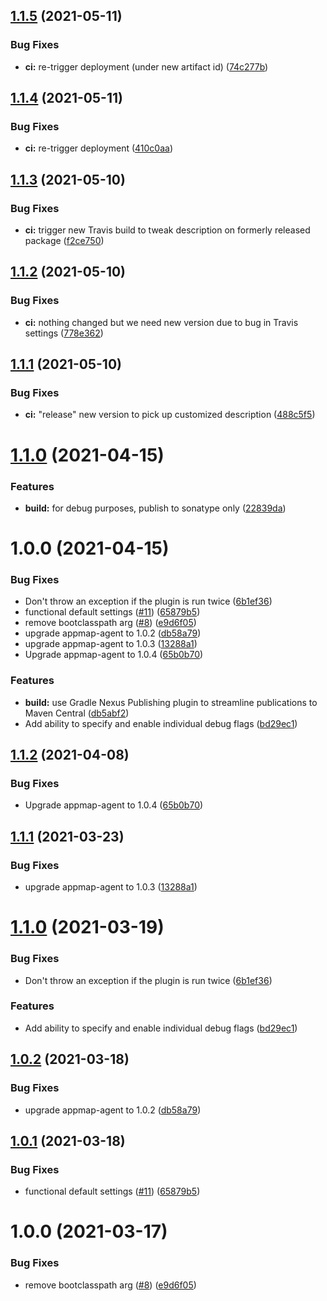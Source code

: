 ## [1.1.5](https://github.com/hleb-rubanau/appmap-java-maven-plugin/compare/v1.1.4...v1.1.5) (2021-05-11)


### Bug Fixes

* **ci:** re-trigger deployment (under new artifact id) ([74c277b](https://github.com/hleb-rubanau/appmap-java-maven-plugin/commit/74c277b2e9885d3c660323b57c84a67f2bae7217))

## [1.1.4](https://github.com/hleb-rubanau/appmap-java-maven-plugin/compare/v1.1.3...v1.1.4) (2021-05-11)


### Bug Fixes

* **ci:** re-trigger deployment ([410c0aa](https://github.com/hleb-rubanau/appmap-java-maven-plugin/commit/410c0aaba3af52ada035935205506667339e6ef3))

## [1.1.3](https://github.com/hleb-rubanau/appmap-java-maven-plugin/compare/v1.1.2...v1.1.3) (2021-05-10)


### Bug Fixes

* **ci:** trigger new Travis build to tweak description on formerly released package ([f2ce750](https://github.com/hleb-rubanau/appmap-java-maven-plugin/commit/f2ce7503199396126fc74f0fb72f0795747f1b6a))

## [1.1.2](https://github.com/hleb-rubanau/appmap-java-maven-plugin/compare/v1.1.1...v1.1.2) (2021-05-10)


### Bug Fixes

* **ci:** nothing changed but we need new version due to bug in Travis settings ([778e362](https://github.com/hleb-rubanau/appmap-java-maven-plugin/commit/778e36276a0047370cfcf4ec602fb79596c0c27f))

## [1.1.1](https://github.com/hleb-rubanau/appmap-java-maven-plugin/compare/v1.1.0...v1.1.1) (2021-05-10)


### Bug Fixes

* **ci:** "release" new version to pick up customized description ([488c5f5](https://github.com/hleb-rubanau/appmap-java-maven-plugin/commit/488c5f55cfa9379fe49af9ebf45785f8a27f8e07))

# [1.1.0](https://github.com/hleb-rubanau/appmap-java-maven-plugin/compare/v1.0.0...v1.1.0) (2021-04-15)


### Features

* **build:** for debug purposes, publish to sonatype only ([22839da](https://github.com/hleb-rubanau/appmap-java-maven-plugin/commit/22839da39a74a7035065f0095cde70e36e86014f))

# 1.0.0 (2021-04-15)


### Bug Fixes

* Don't throw an exception if the plugin is run twice ([6b1ef36](https://github.com/hleb-rubanau/appmap-java-maven-plugin/commit/6b1ef36cafbfe18115236055c8842c4e4dffcde8))
* functional default settings ([#11](https://github.com/hleb-rubanau/appmap-java-maven-plugin/issues/11)) ([65879b5](https://github.com/hleb-rubanau/appmap-java-maven-plugin/commit/65879b5f7ccb1b941b7e44bddc82acf07c35e4ae))
* remove bootclasspath arg ([#8](https://github.com/hleb-rubanau/appmap-java-maven-plugin/issues/8)) ([e9d6f05](https://github.com/hleb-rubanau/appmap-java-maven-plugin/commit/e9d6f0516ec15e78358a7bf76e62d412d4474288))
* upgrade appmap-agent to 1.0.2 ([db58a79](https://github.com/hleb-rubanau/appmap-java-maven-plugin/commit/db58a7962abf18ca356e838c46ceb55290a25047))
* upgrade appmap-agent to 1.0.3 ([13288a1](https://github.com/hleb-rubanau/appmap-java-maven-plugin/commit/13288a1e9ff8caf6f4d2d2f158ae45a6344cac07))
* Upgrade appmap-agent to 1.0.4 ([65b0b70](https://github.com/hleb-rubanau/appmap-java-maven-plugin/commit/65b0b708871fcb56009d8fa2d81ca2a28b90ecd2))


### Features

* **build:** use Gradle Nexus Publishing plugin to streamline publications to Maven Central ([db5abf2](https://github.com/hleb-rubanau/appmap-java-maven-plugin/commit/db5abf2f98b24ac50aede529a479cae8292b403d))
* Add ability to specify and enable individual debug flags ([bd29ec1](https://github.com/hleb-rubanau/appmap-java-maven-plugin/commit/bd29ec180d8fcb9ed3c05e5548109ca4001bcd5c))

## [1.1.2](https://github.com/applandinc/appmap-maven-plugin/compare/v1.1.1...v1.1.2) (2021-04-08)


### Bug Fixes

* Upgrade appmap-agent to 1.0.4 ([65b0b70](https://github.com/applandinc/appmap-maven-plugin/commit/65b0b708871fcb56009d8fa2d81ca2a28b90ecd2))

## [1.1.1](https://github.com/applandinc/appmap-maven-plugin/compare/v1.1.0...v1.1.1) (2021-03-23)


### Bug Fixes

* upgrade appmap-agent to 1.0.3 ([13288a1](https://github.com/applandinc/appmap-maven-plugin/commit/13288a1e9ff8caf6f4d2d2f158ae45a6344cac07))

# [1.1.0](https://github.com/applandinc/appmap-maven-plugin/compare/v1.0.2...v1.1.0) (2021-03-19)


### Bug Fixes

* Don't throw an exception if the plugin is run twice ([6b1ef36](https://github.com/applandinc/appmap-maven-plugin/commit/6b1ef36cafbfe18115236055c8842c4e4dffcde8))


### Features

* Add ability to specify and enable individual debug flags ([bd29ec1](https://github.com/applandinc/appmap-maven-plugin/commit/bd29ec180d8fcb9ed3c05e5548109ca4001bcd5c))

## [1.0.2](https://github.com/applandinc/appmap-maven-plugin/compare/v1.0.1...v1.0.2) (2021-03-18)


### Bug Fixes

* upgrade appmap-agent to 1.0.2 ([db58a79](https://github.com/applandinc/appmap-maven-plugin/commit/db58a7962abf18ca356e838c46ceb55290a25047))

## [1.0.1](https://github.com/applandinc/appmap-maven-plugin/compare/v1.0.0...v1.0.1) (2021-03-18)


### Bug Fixes

* functional default settings ([#11](https://github.com/applandinc/appmap-maven-plugin/issues/11)) ([65879b5](https://github.com/applandinc/appmap-maven-plugin/commit/65879b5f7ccb1b941b7e44bddc82acf07c35e4ae))

# 1.0.0 (2021-03-17)


### Bug Fixes

* remove bootclasspath arg ([#8](https://github.com/applandinc/appmap-maven-plugin/issues/8)) ([e9d6f05](https://github.com/applandinc/appmap-maven-plugin/commit/e9d6f0516ec15e78358a7bf76e62d412d4474288))
